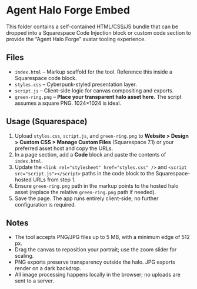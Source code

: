 # Agent Halo Forge Embed

This folder contains a self-contained HTML/CSS/JS bundle that can be dropped into a Squarespace Code Injection block or custom code section to provide the “Agent Halo Forge” avatar tooling experience.

## Files

- `index.html` – Markup scaffold for the tool. Reference this inside a Squarespace code block.
- `styles.css` – Cyberpunk-styled presentation layer.
- `script.js` – Client-side logic for canvas compositing and exports.
- `green-ring.png` – **Place your transparent halo asset here.** The script assumes a square PNG. 1024×1024 is ideal.

## Usage (Squarespace)

1. Upload `styles.css`, `script.js`, and `green-ring.png` to **Website > Design > Custom CSS > Manage Custom Files** (Squarespace 7.1) or your preferred asset host and copy the URLs.
2. In a page section, add a **Code** block and paste the contents of `index.html`.
3. Update the `<link rel="stylesheet" href="styles.css" />` and `<script src="script.js"></script>` paths in the code block to the Squarespace-hosted URLs from step 1.
4. Ensure `green-ring.png` path in the markup points to the hosted halo asset (replace the relative `green-ring.png` path if needed).
5. Save the page. The app runs entirely client-side; no further configuration is required.

## Notes

- The tool accepts PNG/JPG files up to 5 MB, with a minimum edge of 512 px.
- Drag the canvas to reposition your portrait; use the zoom slider for scaling.
- PNG exports preserve transparency outside the halo. JPG exports render on a dark backdrop.
- All image processing happens locally in the browser; no uploads are sent to a server.
